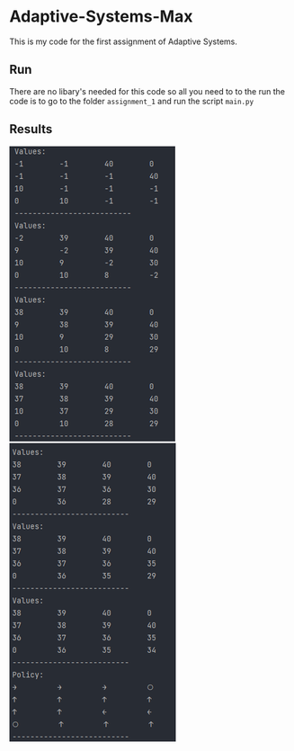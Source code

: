 # Adaptive-Systems-Max
This is my code for the first assignment of Adaptive Systems. 

## Run
There are no libary's needed for this code so all you need to to the run the code is to go to the folder `assignment_1`
and run the script `main.py`

## Results


![results part 1](https://github.com/Max2411/Adaptive-Systems-Max/blob/main/documentation_assignment_1/results1.PNG)
![results part 2](https://github.com/Max2411/Adaptive-Systems-Max/blob/main/documentation_assignment_1/results2.PNG)

